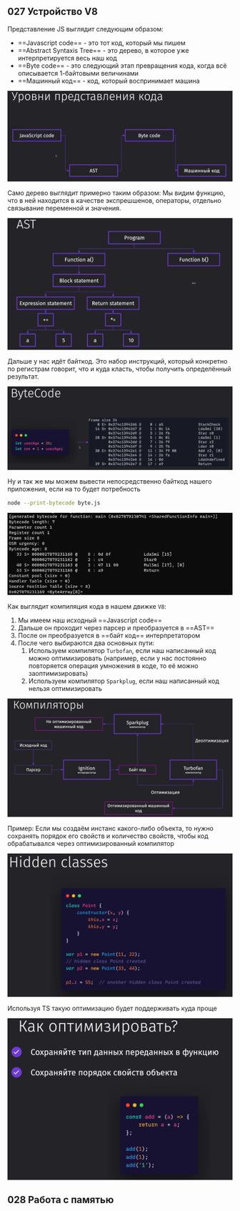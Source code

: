 ## 027 Устройство V8

Представление JS выглядит следующим образом:
- ==Javascript code== - это тот код, который мы пишем
- ==Abstract Syntaxis Tree== - это дерево, в которое уже интерпретируется весь наш код
- ==Byte code== - это следующий этап превращения кода, когда всё описывается 1-байтовыми величинами
- ==Машинный код== - код, который воспринимает машина

![](_png/Pasted%20image%2020221123143211.png)

Само дерево выглядит примерно таким образом:
Мы видим функцию, что в ней находится в качестве экспрешшенов, операторы, отдельно связывание переменной и значения.

![](_png/Pasted%20image%2020221123143633.png)

Дальше у нас идёт байткод. Это набор инструкций, который конкретно по регистрам говорит, что и куда класть, чтобы получить определённый результат.

![](_png/Pasted%20image%2020221123144147.png)

Ну и так же мы можем вывести непосредственно байткод нашего приложения, если на то будет потребность

```bash
node --print-bytecode byte.js
```

![](_png/Pasted%20image%2020221123145131.png)

Как выглядит компиляция кода в нашем движке `V8`:
1) Мы имеем наш исходный ==Javascript code==
2) Дальше он проходит через парсер и преобразуется в ==AST==
3) После он преобразуется в ==байт код== интерпретатором
4) После чего выбираются два основных пути: 
	1) Используем компилятор `Turbofan`, если наш написанный код можно оптимизировать (например, если у нас постоянно повторяется операция умножения в коде, то её можно заоптимизировать)
	2) Используем компилятор `Sparkplug`, если наш написанный код нельзя оптимизировать 

![](_png/Pasted%20image%2020221123145323.png)

Пример:
Если мы создаём инстанс какого-либо объекта, то нужно сохранять порядок его свойств и количество свойств, чтобы код обрабатывался через оптимизированный компилятор 

![](_png/Pasted%20image%2020221123151004.png)

Используя TS такую оптимизацию будет поддерживать куда проще 

![](_png/Pasted%20image%2020221123152401.png)


## 028 Работа с памятью






